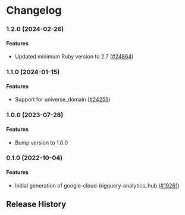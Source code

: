 # Changelog

### 1.2.0 (2024-02-26)

#### Features

* Updated minimum Ruby version to 2.7 ([#24864](https://github.com/googleapis/google-cloud-ruby/issues/24864)) 

### 1.1.0 (2024-01-15)

#### Features

* Support for universe_domain ([#24255](https://github.com/googleapis/google-cloud-ruby/issues/24255)) 

### 1.0.0 (2023-07-28)

#### Features

* Bump version to 1.0.0 

### 0.1.0 (2022-10-04)

#### Features

* Initial generation of google-cloud-bigquery-analytics_hub ([#19261](https://github.com/googleapis/google-cloud-ruby/issues/19261)) 

## Release History
